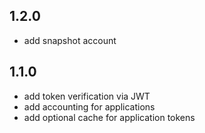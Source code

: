 ## 1.2.0
* add snapshot account
## 1.1.0
* add token verification via JWT
* add accounting for applications
* add optional cache for application tokens
